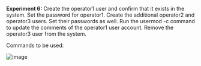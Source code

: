 **Experiment 6:** Create the operator1 user and confirm that it exists in the
system. Set the password for operator1. Create the
additional operator2 and operator3 users. Set their
passwords as well. Run the usermod -c command to update
the comments of the operator1 user account. Remove
the operator3 user from the system.

Commands to be used: 

![image](https://github.com/user-attachments/assets/72a1b8e1-25f2-49d1-bcfe-c46709c28e30)
